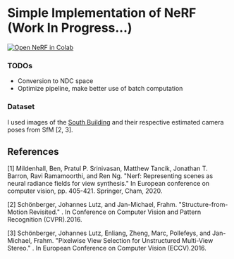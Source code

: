 # Simple Implementation of NeRF (Work In Progress...)
[![Open NeRF in Colab](https://colab.research.google.com/assets/colab-badge.svg)](https://colab.research.google.com/github/YooPaul/NeRF/blob/master/NeRF.ipynb)<br>

### TODOs

* Conversion to NDC space
* Optimize pipeline, make better use of batch computation

### Dataset

I used images of the [South Building](https://colmap.github.io/datasets.html) and their respective estimated camera poses from SfM [2, 3].   

## References

[1] Mildenhall, Ben, Pratul P. Srinivasan, Matthew Tancik, Jonathan T. Barron, Ravi Ramamoorthi, and Ren Ng. "Nerf: Representing scenes as neural radiance fields for view synthesis." In European conference on computer vision, pp. 405-421. Springer, Cham, 2020. 

[2] Schönberger, Johannes Lutz, and Jan-Michael, Frahm. "Structure-from-Motion Revisited." . In Conference on Computer Vision and Pattern Recognition (CVPR).2016.

[3] Schönberger, Johannes Lutz, Enliang, Zheng, Marc, Pollefeys, and Jan-Michael, Frahm. "Pixelwise View Selection for Unstructured Multi-View Stereo." . In European Conference on Computer Vision (ECCV).2016.


